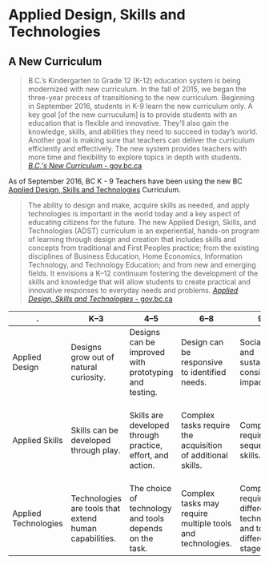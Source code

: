 # Applied Design, Skills and Technologies

## A New Curriculum

> B.C.’s Kindergarten to Grade 12 (K-12) education system is being modernized with new curriculum. In the fall of 2015, we began the three-year process of transitioning to the new curriculum.
> Beginning in September 2016, students in K-9 learn the new curriculum only. 
> A key goal \[of the new curruculum\] is to provide students with an education that is flexible and innovative. They’ll also gain the knowledge, skills, and abilities they need to succeed in today’s world.
> Another goal is making sure that teachers can deliver the curriculum efficiently and effectively. The new system provides teachers with more time and flexibility to explore topics in depth with students.
> [_B.C.'s New Curriculum_ - gov.bc.ca](http://www2.gov.bc.ca/gov/content/education-training/k-12/teach/curriculum)

As of September 2016, BC K - 9 Teachers have been using the new BC [Applied Design, Skills and Technologies](https://curriculum.gov.bc.ca/curriculum/applied-design-skills-and-technologies/introduction) Curriculum.  

> The ability to design and make, acquire skills as needed, and apply technologies is important in the world today and a key aspect of educating citizens for the future.
> The new Applied Design, Skills, and Technologies (ADST) curriculum is an experiential, hands-on program of learning through design and creation that includes skills and concepts from traditional and First Peoples practice; from the existing disciplines of Business Education, Home Economics, Information Technology, and Technology Education; and from new and emerging fields. It envisions a K–12 continuum fostering the development of the skills and knowledge that will allow students to create practical and innovative responses to everyday needs and problems.
> [_Applied Design, Skills and Technologies_ - gov.bc.ca](https://curriculum.gov.bc.ca/curriculum/applied-design-skills-and-technologies/introduction)

. | K–3	| 4–5	| 6–8	| 9–10	| 11–12
---|---|---|---|---|---
Applied Design|	Designs grow out of natural curiosity.|	Designs can be improved with prototyping and testing.|	Design can be responsive to identified needs.|	Social, ethical, and sustainability considerations impact design.|	Products can be designed for lifecycle.
Applied Skills|	Skills can be developed through play.|	Skills are developed through practice, effort, and action.|	Complex tasks require the acquisition of additional skills.|	Complex tasks require the sequencing of skills.|	Personal design interests require the evaluation and refinement of skills.
Applied Technologies	|Technologies are tools that extend human capabilities.| The choice of technology and tools depends on the task.|	Complex tasks may require multiple tools and technologies.|	Complex tasks require different technologies and tools at different stages.|	Tools and technologies can be adapted for specific purposes.
